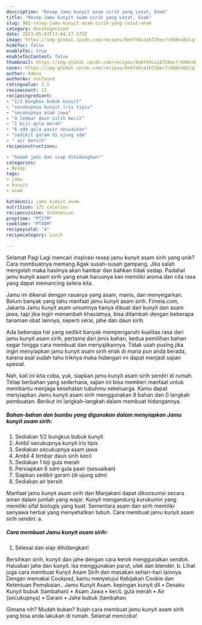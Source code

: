 ```yaml
---
description: "Resep Jamu kunyit asam sirih yang Lezat, Enak"
title: "Resep Jamu kunyit asam sirih yang Lezat, Enak"
slug: 981-resep-jamu-kunyit-asam-sirih-yang-lezat-enak
category: Uncategorized
date: 2023-05-03T13:04:27.575Z
image: https://img-global.cpcdn.com/recipes/8e6fd4ca16726ecf/680x482cq70/jamu-kunyit-asam-sirih-foto-resep-utama.jpg
hideToc: false
enableToc: true
enableTocContent: false
thumbnail: https://img-global.cpcdn.com/recipes/8e6fd4ca16726ecf/680x482cq70/jamu-kunyit-asam-sirih-foto-resep-utama.jpg
cover: https://img-global.cpcdn.com/recipes/8e6fd4ca16726ecf/680x482cq70/jamu-kunyit-asam-sirih-foto-resep-utama.jpg
author: Admin
authorAv: notfound
ratingvalue: 3.5
reviewcount: 13
recipeingredient:
- "1/2 bungkus bubuk kunyit"
- "secukupnya kunyit iris tipis"
- "secukupnya asam jawa"
- "4 lembar daun sirih kecil"
- "1 biji gula merah"
- "6 sdm gula pasir sesuaikan"
- "sedikit garam di ujung sdm"
- " air bersih"
recipeinstructions:

- "Sudah jadi dan siap dihidangkan!"
categories:
- Resep
tags:
- jamu
- kunyit
- asam

katakunci: jamu kunyit asam 
nutrition: 171 calories
recipecuisine: Indonesian
preptime: "PT27M"
cooktime: "PT48M"
recipeyield: "4"
recipecategory: Lunch

---
```



Selamat Pagi Lagi mencari inspirasi resep jamu kunyit asam sirih yang unik? Cara membuatnya memang Agak susah-susah gampang. Jika salah mengolah maka hasilnya akan hambar dan bahkan tidak sedap. Padahal jamu kunyit asam sirih yang enak harusnya kan memiliki aroma dan cita rasa yang dapat memancing selera kita.


Jamu ini dikenal dengan rasanya yang asam, manis, dan menyegarkan. Belum banyak yang tahu manfaat jamu kunyit asam sirih. Fimela.com, Jakarta Jamu kunyit asam umumnya hanya dibuat dari kunyit dan asam jawa, tapi jika ingin menambah khasiatnya, bisa ditambah dengan beberapa tanaman obat lainnya, seperti serai, jahe dan daun sirih.

Ada beberapa hal yang sedikit banyak mempengaruhi kualitas rasa dari jamu kunyit asam sirih, pertama dari jenis bahan, kedua pemilihan bahan segar hingga cara membuat dan menyajikannya. Tidak usah pusing jika ingin menyiapkan jamu kunyit asam sirih enak di mana pun anda berada, karena asal sudah tahu triknya maka hidangan ini dapat menjadi sajian spesial.


Nah, kali ini kita coba, yuk, siapkan jamu kunyit asam sirih sendiri di rumah. Tetap berbahan yang sederhana, sajian ini bisa memberi manfaat untuk membantu menjaga kesehatan tubuhmu sekeluarga. Kamu dapat menyiapkan Jamu kunyit asam sirih menggunakan 8 bahan dan 0 langkah pembuatan. Berikut ini langkah-langkah dalam membuat hidangannya.

<!--inarticleads1-->

##### Bahan-bahan dan bumbu yang digunakan dalam menyiapkan Jamu kunyit asam sirih:

1. Sediakan 1/2 bungkus bubuk kunyit
1. Ambil secukupnya kunyit iris tipis
1. Sediakan secukupnya asam jawa
1. Ambil 4 lembar daun sirih kecil
1. Sediakan 1 biji gula merah
1. Persiapkan 6 sdm gula pasir (sesuaikan)
1. Siapkan sedikit garam (di ujung sdm)
1. Sediakan  air bersih


Manfaat jamu kunyit asam sirih dan Manjakani dapat dikonsumsi secara aman dalam jumlah yang wajar. Kunyit mengandung kurukumin yang memiliki sifat biologis yang kuat. Sementara asam dan sirih memiliki senyawa herbal yang menyehatkan tubuh. Cara membuat jamu kunyit asam sirih sendiri: a. 

<!--inarticleads2-->

##### Cara membuat Jamu kunyit asam sirih:


1. Selesai dan siap dihidangkan!

Bersihkan sirih, kunyit dan jahe dengan cara kerok menggunakan sendok. Haluskan jahe dan kunyit. isa menggunakan parut, ulek dan blender. b. Lihat juga cara membuat Kunyit Asam Sirih dan masakan sehari-hari lainnya. Dengan memakai Cookpad, kamu menyetujui Kebijakan Cookie dan Ketentuan Pemakaian.. Jamu Kunyit Asam. kepingan kunyit dll • Desaku Kunyit bubuk (tambahan) • Asam Jawa • keciL gula merah • Air (secukupnya) • Garam • Jahe bubuk (tambahan. 

Gimana nih? Mudah bukan? Itulah cara membuat jamu kunyit asam sirih yang bisa anda lakukan di rumah. Selamat mencoba!
